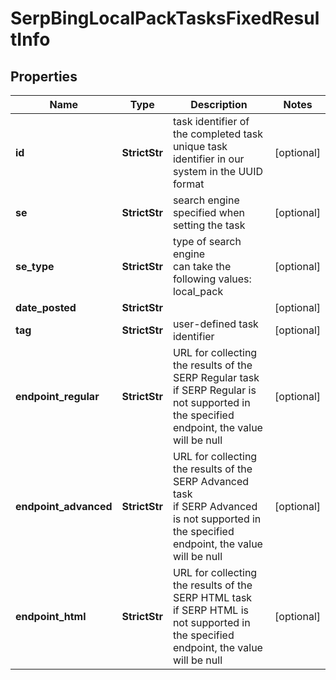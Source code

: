 # SerpBingLocalPackTasksFixedResultInfo


## Properties

| Name | Type | Description | Notes |
|------------ | ------------- | ------------- | -------------|
**id** | **StrictStr** | task identifier of the completed task<br>unique task identifier in our system in the UUID format |[optional]|
**se** | **StrictStr** | search engine specified when setting the task |[optional]|
**se_type** | **StrictStr** | type of search engine<br>can take the following values: local_pack |[optional]|
**date_posted** | **StrictStr** |  |[optional]|
**tag** | **StrictStr** | user-defined task identifier |[optional]|
**endpoint_regular** | **StrictStr** | URL for collecting the results of the SERP Regular task<br>if SERP Regular is not supported in the specified endpoint, the value will be null |[optional]|
**endpoint_advanced** | **StrictStr** | URL for collecting the results of the SERP Advanced task<br>if SERP Advanced is not supported in the specified endpoint, the value will be null |[optional]|
**endpoint_html** | **StrictStr** | URL for collecting the results of the SERP HTML task<br>if SERP HTML is not supported in the specified endpoint, the value will be null |[optional]|